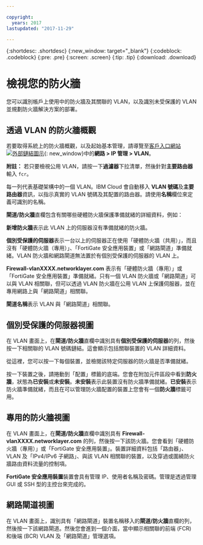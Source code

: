 ```yaml
---

copyright:
  years: 2017
lastupdated: "2017-11-29"

---
```


{:shortdesc: .shortdesc}
{:new_window: target="_blank"}
{:codeblock: .codeblock}
{:pre: .pre}
{:screen: .screen}
{:tip: .tip}
{:download: .download}

# 檢視您的防火牆 

您可以識別帳戶上使用中的防火牆及其關聯的 VLAN，以及識別未受保護的 VLAN 並規劃防火牆解決方案的部署。

## 透過 VLAN 的防火牆概觀

若要取得系統上的防火牆概觀，以及起始基本管理，請導覽至[客戶入口網站![外部鏈結圖示](../../icons/launch-glyph.svg "外部鏈結圖示")](https://control.softlayer.com/){: new_window}中的**網路 > IP 管理 > VLAN**。

**附註：** 若只要檢視公用 VLAN，請按一下**過濾器**下拉清單，然後針對**主要路由器**輸入 ``fcr``。 

每一列代表基礎架構中的一個 VLAN。IBM Cloud 會自動移入 **VLAN 號碼**及**主要路由器**資訊，以指示真實的 VLAN 號碼及其配置的路由器。請使用**名稱**欄位來定義可識別的名稱。 

**閘道/防火牆**直欄包含有關哪些硬體防火牆保護準備就緒的詳細資料，例如：

**新增防火牆**表示此 VLAN 上的伺服器沒有準備就緒的防火牆。

**個別受保護的伺服器**表示一台以上的伺服器正在使用「硬體防火牆（共用）」，而且沒有「硬體防火牆（專用）」、「FortiGate 安全應用裝置」或「網路閘道」準備就緒。VLAN 防火牆和網路閘道無法置於有個別受保護的伺服器的 VLAN 上。

**Firewall-vlanXXXX.networklayer.com** 表示有「硬體防火牆（專用）」或「FortiGate 安全應用裝置」準備就緒。只有一個 VLAN 防火牆或「網路閘道」可以與 VLAN 相關聯，但可以透過 VLAN 防火牆在公用 VLAN 上保護伺服器，並在專用網路上與「網路閘道」相關聯。

**閘道名稱**表示 VLAN 與「網路閘道」相關聯。

## 個別受保護的伺服器視圖

在 VLAN 畫面上，在**閘道/防火牆**直欄中識別具有**個別受保護的伺服器**的列，然後按一下相關聯的 VLAN 號碼鏈結。這會顯示包括關聯裝置的 VLAN 詳細資料。

從這裡，您可以按一下每個裝置，並檢閱該特定伺服器的防火牆是否準備就緒。

按一下裝置之後，請捲動到「配置」標籤的底端。您會在附加元件區段中看到**防火牆**，狀態為**已安裝**或**未安裝**。**未安裝**表示此裝置沒有防火牆準備就緒。**已安裝**表示防火牆準備就緒，而且在可以管理防火牆配置的裝置上您會有一個**防火牆**標籤可用。

## 專用的防火牆視圖

在 VLAN 畫面上，在**閘道/防火牆**直欄中識別具有 **Firewall-vlanXXXX.networklayer.com** 的列，然後按一下該防火牆。您會看到「硬體防火牆（專用）」或「FortiGate 安全應用裝置」。裝置詳細資料包括「路由器」、VLAN 及「IPv4/IPv6 子網路」、與該 VLAN 相關聯的裝置，以及穿過或圍繞防火牆路由資料流量的控制項。

**FortiGate 安全應用裝置**裝置會具有管理 IP、使用者名稱及密碼。管理是透過管理 GUI 或 SSH 型的主控台來完成的。

## 網路閘道視圖

在 VLAN 畫面上，識別具有「網路閘道」裝置名稱移入的**閘道/防火牆**直欄的列，然後按一下該網路閘道。然後您會進到一個介面，當中顯示相關聯的前端 (FCR) 和後端 (BCR) VLAN 及「網路閘道」管理選項。
